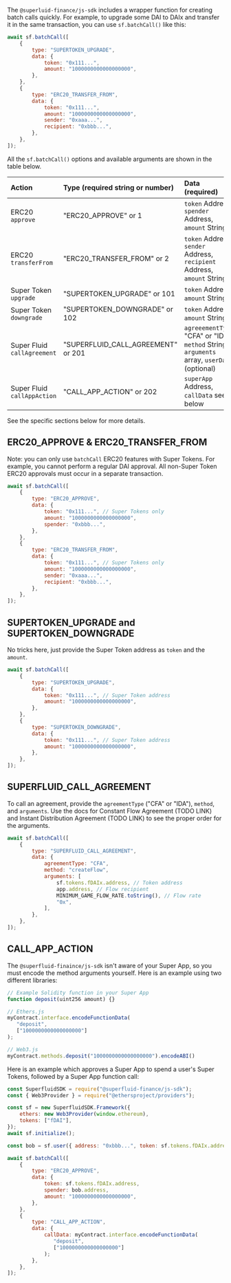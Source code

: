The `@superluid-finance/js-sdk` includes a wrapper function for creating batch calls quickly. For example, to upgrade some DAI to DAIx and transfer it in the same transaction, you can use `sf.batchCall()` like this:

```js
await sf.batchCall([
    {
        type: "SUPERTOKEN_UPGRADE",
        data: {
            token: "0x111...",
            amount: "1000000000000000000",
        },
    },
    {
        type: "ERC20_TRANSFER_FROM",
        data: {
            token: "0x111...",
            amount: "1000000000000000000",
            sender: "0xaaa...",
            recipient: "0xbbb...",
        },
    },
]);
```

All the `sf.batchCall()` options and available arguments are shown in the table below.

| Action                      | Type (required string or number)   | Data (required)                                                                            |
| :-------------------------- | :--------------------------------- | :----------------------------------------------------------------------------------------- |
| ERC20 `approve`             | "ERC20_APPROVE" or 1               | `token` Address, `spender` Address, `amount` String                                        |
| ERC20 `transferFrom`        | "ERC20_TRANSFER_FROM" or 2         | `token` Address, `sender` Address, `recipient` Address, `amount` String                    |
| Super Token `upgrade`       | "SUPERTOKEN_UPGRADE" or 101        | `token` Address, `amount` String                                                           |
| Super Token `downgrade`     | "SUPERTOKEN_DOWNGRADE" or 102      | `token` Address, `amount` String                                                           |
| Super Fluid `callAgreement` | "SUPERFLUID_CALL_AGREEMENT" or 201 | `agreeementType` "CFA" or "IDA", `method` String, `arguments` array, `userData` (optional) |
| Super Fluid `callAppAction` | "CALL_APP_ACTION" or 202           | `superApp` Address, `callData` see below                                                   |

See the specific sections below for more details.

## ERC20_APPROVE & ERC20_TRANSFER_FROM

Note: you can only use `batchCall` ERC20 features with Super Tokens. For example, you cannot perform a regular DAI approval. All non-Super Token ERC20 approvals must occur in a separate transaction.

```js
await sf.batchCall([
    {
        type: "ERC20_APPROVE",
        data: {
            token: "0x111...", // Super Tokens only
            amount: "1000000000000000000",
            spender: "0xbbb...",
        },
    },
    {
        type: "ERC20_TRANSFER_FROM",
        data: {
            token: "0x111...", // Super Tokens only
            amount: "1000000000000000000",
            sender: "0xaaa...",
            recipient: "0xbbb...",
        },
    },
]);
```

## SUPERTOKEN_UPGRADE and SUPERTOKEN_DOWNGRADE

No tricks here, just provide the Super Token address as `token` and the `amount`.

```js
await sf.batchCall([
    {
        type: "SUPERTOKEN_UPGRADE",
        data: {
            token: "0x111...", // Super Token address
            amount: "1000000000000000000",
        },
    },
    {
        type: "SUPERTOKEN_DOWNGRADE",
        data: {
            token: "0x111...", // Super Token address
            amount: "1000000000000000000",
        },
    },
]);
```

## SUPERFLUID_CALL_AGREEMENT

To call an agreement, provide the `agreementType` ("CFA" or "IDA"), `method`, and `arguments`. Use the docs for Constant Flow Agreement (TODO LINK) and Instant Distribution Agreement (TODO LINK) to see the proper order for the arguments.

```js
await sf.batchCall([
    {
        type: "SUPERFLUID_CALL_AGREEMENT",
        data: {
            agreementType: "CFA",
            method: "createFlow",
            arguments: [
                sf.tokens.fDAIx.address, // Token address
                app.address, // Flow recipient
                MINIMUM_GAME_FLOW_RATE.toString(), // Flow rate
                "0x",
            ],
        },
    },
]);
```

## CALL_APP_ACTION

The `@superfluid-finaince/js-sdk` isn't aware of your Super App, so you must encode the method arguments yourself. Here is an example using two different libraries:

```js
// Example Solidity function in your Super App
function deposit(uint256 amount) {}

// Ethers.js
myContract.interface.encodeFunctionData(
   "deposit",
   ["1000000000000000000"]
);

// Web3.js
myContract.methods.deposit("1000000000000000000").encodeABI()
```

Here is an example which approves a Super App to spend a user's Super Tokens, followed by a Super App function call:

```js
const SuperfluidSDK = require("@superfluid-finance/js-sdk");
const { Web3Provider } = require("@ethersproject/providers");

const sf = new SuperfluidSDK.Framework({
    ethers: new Web3Provider(window.ethereum),
    tokens: ["fDAI"],
});
await sf.initialize();

const bob = sf.user({ address: "0xbbb...", token: sf.tokens.fDAIx.address });

await sf.batchCall([
    {
        type: "ERC20_APPROVE",
        data: {
            token: sf.tokens.fDAIx.address,
            spender: bob.address,
            amount: "1000000000000000000",
        },
    },
    {
        type: "CALL_APP_ACTION",
        data: {
            callData: myContract.interface.encodeFunctionData(
               "deposit",
               ["1000000000000000000"]
            );
        },
    },
]);
```

